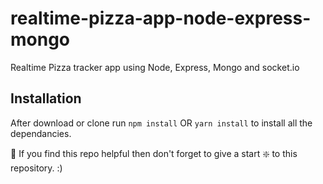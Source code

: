 # realtime-pizza-app-node-express-mongo

Realtime Pizza tracker app using Node, Express, Mongo and socket.io


## Installation 
After download or clone run `npm install` OR `yarn install` to install all the dependancies.

🙏 If you find this repo helpful then don't forget to give a start ❇️ to this repository. :)

